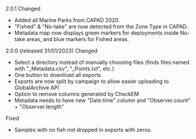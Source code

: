 2.0.1
Changed
- Added all Marine Parks from CAPAD 2020.
- "Fished" & "No-take" are now detected from the Zone Type in CAPAD.
- Metadata map now displays green markers for deployments inside No-take areas, and blue markers for Fished areas.



2.0.0 (released 31/01/2023)
Changed
- Select a directory instead of manually choosing files (finds files named with "_Metadata.csv", "_Points.txt", etc.)
- One button to download all exports
- Exports are now split by campaign to allow easier uploading to GlobalArchive API
- Option to remove columns generated by CheckEM
- Metadata needs to have new "Date.time" column and "Observer.count" + "Observer.length"

Fixed 
- Samples with no fish not dropped in exports with zeros.
